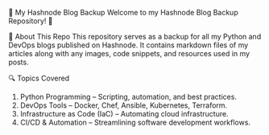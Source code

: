 📝 My Hashnode Blog Backup
Welcome to my Hashnode Blog Backup Repository! 🚀

📌 About This Repo
This repository serves as a backup for all my Python and DevOps blogs published on Hashnode. It contains markdown files of my articles along with any images, code snippets, and resources used in my posts.

🔍 Topics Covered
1. Python Programming – Scripting, automation, and best practices.
2. DevOps Tools – Docker, Chef, Ansible, Kubernetes, Terraform.
3.  Infrastructure as Code (IaC) – Automating cloud infrastructure.
4.  CI/CD & Automation – Streamlining software development workflows.

